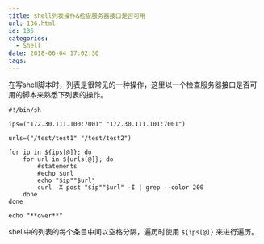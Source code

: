 ```yaml
---
title: shell列表操作&检查服务器接口是否可用
url: 136.html
id: 136
categories:
  - Shell
date: 2018-06-04 17:02:30
tags:
---
```


在写shell脚本时，列表是很常见的一种操作，这里以一个检查服务器接口是否可用的脚本来熟悉下列表的操作。
<!--more-->

    #!/bin/sh
    
    ips=("172.30.111.100:7001" "172.30.111.101:7001")
    
    urls=("/test/test1" "/test/test2")
    
    for ip in ${ips[@]}; do
        for url in ${urls[@]}; do
            #statements
            #echo $url
            echo "$ip""$url"
            curl -X post "$ip""$url" -I | grep --color 200
        done
    done
    
    echo "**over**"
    

shell中的列表的每个条目中间以空格分隔，遍历时使用 `${ips[@]}` 来进行遍历。